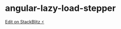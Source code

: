# angular-lazy-load-stepper

[Edit on StackBlitz ⚡️](https://stackblitz.com/edit/angular-lazy-load-stepper)